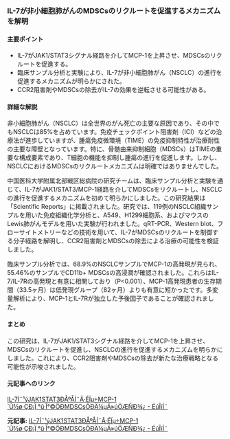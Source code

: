 ### IL-7が非小細胞肺がんのMDSCsのリクルートを促進するメカニズムを解明

#### 主要ポイント
- IL-7がJAK1/STAT3シグナル経路を介してMCP-1を上昇させ、MDSCsのリクルートを促進する。
- 臨床サンプル分析と実験により、IL-7が非小細胞肺がん（NSCLC）の進行を促進するメカニズムが明らかにされた。
- CCR2阻害剤やMDSCsの除去がIL-7の効果を逆転させる可能性がある。

#### 詳細な解説

非小細胞肺がん（NSCLC）は全世界のがん死亡の主要な原因であり、その中でもNSCLCは85%を占めています。免疫チェックポイント阻害剤（ICI）などの治療法が進歩していますが、腫瘍免疫微環境（TIME）の免疫抑制特性が治療耐性の主要な障壁となっています。特に、骨髄由来抑制細胞（MDSCs）はTIMEの重要な構成要素であり、T細胞の機能を抑制し腫瘍の進行を促進します。しかし、NSCLCにおけるMDSCsのリクルートメカニズムは明確ではありませんでした。

中国医科大学附属北部戦区総病院の研究チームは、臨床サンプル分析と実験を通じて、IL-7がJAK1/STAT3/MCP-1経路を介してMDSCsをリクルートし、NSCLCの進行を促進するメカニズムを初めて明らかにしました。この研究結果は「Scientific Reports」に掲載されました。研究では、119例のNSCLC組織サンプルを用いた免疫組織化学分析と、A549、H1299細胞系、およびマウスのLewis肺がんモデルを用いた実験が行われました。qRT-PCR、Western blot、フローサイトメトリーなどの技術を用いて、IL-7がMDSCsのリクルートを制御する分子経路を解明し、CCR2阻害剤とMDSCsの除去による治療の可能性を検証しました。

臨床サンプル分析では、68.9%のNSCLCサンプルでMCP-1の高発現が見られ、55.46%のサンプルでCD11b+ MDSCsの高浸潤が確認されました。これらはIL-7/IL-7Rの高発現と有意に相関しており（P<0.001）、MCP-1高発現患者の生存期間（33.5ヶ月）は低発現グループ（82ヶ月）よりも有意に短かったです。多変量解析により、MCP-1とIL-7Rが独立した予後因子であることが確認されました。

#### まとめ
この研究は、IL-7がJAK1/STAT3シグナル経路を介してMCP-1を上昇させ、MDSCsのリクルートを促進し、NSCLCの進行を促進するメカニズムを明らかにしました。これにより、CCR2阻害剤やMDSCsの除去が新たな治療戦略となる可能性が示唆されました。

#### 元記事へのリンク
[IL-7Í¨¹ýJAK1STAT3ÐÅºÅÍ¨Â·ÉÏµ÷MCP-1´Ù½ø·ÇÐ¡Ï¸°û·Î°©ÖÐMDSCsÕÐÄ¼µÄ»úÖÆÑÐ¾¿ - ÉúÎïÍ¨](リンク先URL)

**元記事:** [IL-7Í¨¹ýJAK1STAT3ÐÅºÅÍ¨Â·ÉÏµ÷MCP-1´Ù½ø·ÇÐ¡Ï¸°û·Î°©ÖÐMDSCsÕÐÄ¼µÄ»úÖÆÑÐ¾¿ - ÉúÎïÍ¨](https://www.ebiotrade.com/newsf/2025-5/20250516073103937.htm)